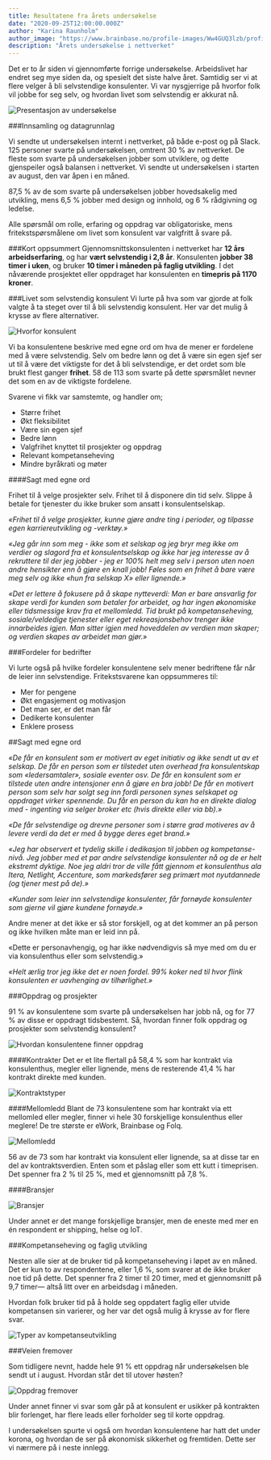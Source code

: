 ```yaml
---
title: Resultatene fra årets undersøkelse
date: "2020-09-25T12:00:00.000Z"
author: "Karina Raunholm"
author_image: "https://www.brainbase.no/profile-images/Ww4GUQ3lzb/profilePicture.jpg"
description: "Årets undersøkelse i nettverket"
---
```


Det er to år siden vi gjennomførte forrige undersøkelse. Arbeidslivet har endret seg mye siden da, og spesielt det siste halve året. Samtidig ser vi at flere velger å bli selvstendige konsulenter. Vi var nysgjerrige på hvorfor folk vil jobbe for seg selv, og hvordan livet som selvstendig er akkurat nå.

![Presentasjon av undersøkelse](./Undersokelse.png)

###Innsamling og datagrunnlag

Vi sendte ut undersøkelsen internt i nettverket, på både e-post og på Slack. 125 personer svarte på undersøkelsen, omtrent 30 % av nettverket. De fleste som svarte på undersøkelsen jobber som utviklere, og dette gjenspeiler også balansen i nettverket. Vi sendte ut undersøkelsen i starten av august, den var åpen i en måned.

87,5 % av de som svarte på undersøkelsen jobber hovedsakelig med utvikling, mens 6,5 % jobber med design og innhold, og 6 % rådgivning og ledelse.

Alle spørsmål om rolle, erfaring og oppdrag var obligatoriske, mens fritekstspørsmålene om livet som konsulent var valgfritt å svare på.

###Kort oppsummert
Gjennomsnittskonsulenten i nettverket har **12 års arbeidserfaring**, og har **vært selvstendig i 2,8 år**. Konsulenten **jobber 38 timer i uken**, og bruker **10 timer i måneden på faglig utvikling**. I det nåværende prosjektet eller oppdraget har konsulenten en **timepris på 1170 kroner**.

###Livet som selvstendig konsulent
Vi lurte på hva som var gjorde at folk valgte å ta steget over til å bli selvstendig konsulent. Her var det mulig å krysse av flere alternativer.

![Hvorfor konsulent](./Survey-01.png)

Vi ba konsulentene beskrive med egne ord om hva de mener er fordelene med å være selvstendig. Selv om bedre lønn og det å være sin egen sjef ser ut til å være det viktigste for det å bli selvstendige, er det ordet som ble brukt flest ganger **frihet**. 58 de 113 som svarte på dette spørsmålet nevner det som en av de viktigste fordelene.

Svarene vi fikk var samstemte, og handler om;

- Større frihet
- Økt fleksibilitet
- Være sin egen sjef
- Bedre lønn
- Valgfrihet knyttet til prosjekter og oppdrag
- Relevant kompetanseheving
- Mindre byråkrati og møter

####Sagt med egne ord

Frihet til å velge prosjekter selv. Frihet til å disponere din tid selv. Slippe å betale for tjenester du ikke bruker som ansatt i konsulentselskap.

*«Frihet til å velge prosjekter, kunne gjøre andre ting i perioder, og tilpasse egen karriereutvikling og -verktøy.»*

*«Jeg går inn som meg - ikke som et selskap og jeg bryr meg ikke om verdier og slagord fra et konsulentselskap og ikke har jeg interesse av å rekruttere til der jeg jobber - jeg er 100% helt meg selv i person uten noen andre hensikter enn å gjøre en knall jobb! Føles som en frihet å bare være meg selv og ikke «hun fra selskap X» eller lignende.»*

*«Det er lettere å fokusere på å skape nytteverdi: Man er bare ansvarlig for skape verdi for kunden som betaler for arbeidet, og har ingen økonomiske eller tidsmessige krav fra et mellomledd. Tid brukt på kompetanseheving, sosiale/veldedige tjenester eller eget rekreasjonsbehov trenger ikke innarbeides igjen. Man sitter igjen med hoveddelen av verdien man skaper; og verdien skapes av arbeidet man gjør.»*


###Fordeler for bedrifter

Vi lurte også på hvilke fordeler konsulentene selv mener bedriftene får når de leier inn selvstendige. Fritekstsvarene kan oppsummeres til:


- Mer for pengene
- Økt engasjement og motivasjon
- Det man ser, er det man får
- Dedikerte konsulenter
- Enklere prosess

##Sagt med egne ord

*«De får en konsulent som er motivert av eget initiativ og ikke sendt ut av et selskap. De får en person som er tilstedet uten overhead fra konsulentskap som «ledersamtaler», sosiale eventer osv. De får en konsulent som er tilstede uten andre intensjoner enn å gjøre en bra jobb! De får en motivert person som selv har solgt seg inn fordi personen synes selskapet og oppdraget virker spennende. Du får en person du kan ha en direkte dialog med - ingenting via selger broker etc (hvis direkte eller via bb).»*

*«De får selvstendige og drevne personer som i større grad motiveres av å levere verdi da det er med å bygge deres eget brand.»*

*«Jeg har observert et tydelig skille i dedikasjon til jobben og kompetanse-nivå. Jeg jobber med et par andre selvstendige konsulenter nå og de er helt ekstremt dyktige. Noe jeg aldri tror de ville fått gjennom et konsulenthus ala Itera, Netlight, Accenture, som markedsfører seg primært mot nyutdannede (og tjener mest på de).»*

*«Kunder som leier inn selvstendige konsulenter, får fornøyde konsulenter som gjerne vil gjøre kundene fornøyde.»*

Andre mener at det ikke er så stor forskjell, og at det kommer an på person og ikke hvilken måte man er leid inn på.

«Dette er personavhengig, og har ikke nødvendigvis så mye med om du er via konsulenthus eller som selvstendig.»

*«Helt ærlig tror jeg ikke det er noen fordel. 99% koker ned til hvor flink konsulenten er uavhenging av tilhørlighet.»*

###Oppdrag og prosjekter

91 % av konsulentene som svarte på undersøkelsen har jobb nå, og for 77 % av disse er oppdragt tidsbestemt. Så, hvordan finner folk oppdrag og prosjekter som selvstendig konsulent?

![Hvordan konsulentene finner oppdrag](./Survey-03.png)

####Kontrakter
Det er et lite flertall på 58,4 % som har kontrakt via konsulenthus, megler eller lignende, mens de resterende 41,4 % har kontrakt direkte med kunden.

![Kontraktstyper](./Survey-02.png)


####Mellomledd
Blant de 73 konsulentene som har kontrakt via ett mellomled eller megler, finner vi hele 30 forskjellige konsulenthus eller meglere! De tre største er eWork, Brainbase og Folq.

![Mellomledd](./Survey-06.png)


56 av de 73 som har kontrakt via konsulent eller lignende, sa at disse tar en del av kontraktsverdien. Enten som et påslag eller som ett kutt i timeprisen. Det spenner fra 2 % til 25 %, med et gjennomsnitt på 7,8 %.

####Bransjer

![Bransjer](./Survey-05.png)

Under annet er det mange forskjellige bransjer, men de eneste med mer en én respondent er shipping, helse og IoT.

###Kompetanseheving og faglig utvikling

Nesten alle sier at de bruker tid på kompetanseheving i løpet av en måned. Det er kun to av respondentene, eller 1,6 %, som svarer at de ikke bruker noe tid på dette. Det spenner fra 2 timer til 20 timer, med et gjennomsnitt på 9,7 timer— altså litt over en arbeidsdag i måneden.

Hvordan folk bruker tid på å holde seg oppdatert faglig eller utvide kompetansen sin varierer, og her var det også mulig å krysse av for flere svar.

![Typer av kompetanseutvikling](./Survey-04.png)

###Veien fremover

Som tidligere nevnt, hadde hele 91 % ett oppdrag når undersøkelsen ble sendt ut i august. Hvordan står det til utover høsten?

![Oppdrag fremover](./Survey-07.png)

Under annet finner vi svar som går på at konsulent er usikker på kontrakten blir forlenget, har flere leads eller forholder seg til korte oppdrag.

I undersøkelsen spurte vi også om hvordan konsulentene har hatt det under korona, og hvordan de ser på økonomisk sikkerhet og fremtiden. Dette ser vi nærmere på i neste innlegg.
